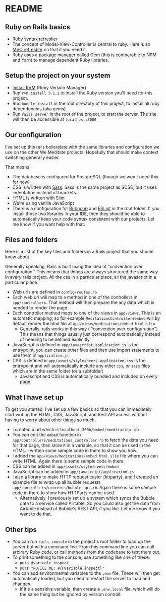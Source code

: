 # README

## Ruby on Rails basics
 - [Ruby syntax refresher](https://learnxinyminutes.com/docs/ruby/)
 - The concept of Model-View-Controller is central to ruby. Here is an [MVC refresher](https://www.codecademy.com/article/mvc) on that if you need it. 
 - Ruby uses a package manager called Gem (this is comparable to NPM and Yarn) to manage dependent Ruby libraries.

## Setup the project on your system
 - [Install RVM](https://rvm.io/rvm/install) (Ruby Version Manager)
 - Run `rvm install 3.1.2` to install the Ruby version you'll need for this project.
 - Run `bundle install` in the root directory of this project, to install all ruby dependencies (aka gems).
 - Run `rails server` in the root of the project, to start the server. The site will then be accessible at `localhost:3000`

## Our configuration
I've set up this rails boilerplate with the same libraries and configuration we use on the other We Meditate projects. Hopefully that should make context switching generally easier.

That means:
 - The database is configured for PostgreSQL (though we won't need this for now)
 - CSS is written with [Sass](https://sass-lang.com/guide). Sass is the same project as SCSS, but it uses indentation instead of brackets.
 - HTML is written with [Slim](http://slim-lang.com/)
 - We're using vanilla JavaScript
 - There is a configuration for [Rubocop](https://rubocop.org/) and [ESLint](https://eslint.org/) in the root folder. If you install those two libraries in your IDE, then they should be able to automatically keep your code syntax consistent with our projects. Let me know if you want help with that.

## Files and folders
Here is a list of the key files and folders in a Rails project that you should know about.

Generally speaking, Rails is built using the idea of "convention over configuration." This means that things are always structured the same way in every rails project. All the css in a particular place, all the javascript in a particular place.

 - Web urls are defined in `config/routes.rb`
 - Each web url will map to a method in one of the controllers in `app/controllers`. That method will then prepare the any data which is needed to render the page.
 - Each controller method maps to one of the views in `app/views`. This is an automatic mapping, so for example `MeditationsController#embed` will by default render the html file at `app/views/meditations/embed.html.slim`
   - Generally, rails works in this way ( "convention over configuration"). This means that things usually just correspond automatically instead of needing to be defined explicitly.
 - JavaScript is defined in `app/javascript`. `application.js` is the entrypoint, you can create other files and then use import statements to use them in `application.js`
 - CSS is defined in `app/assets/stylesheets`. `application.css` is the entrypoint and will automatically include any other `css`, or `sass` files which are in the same folder (or a subfolder)
   - Javascript and CSS is automatically bundled and included on every page.

## What I have set up
To get you started, I've set up a few basics so that you can immediately start writing the HTML, CSS, JavaScript, and Rest API access without having to worry about other things so much.

 - I created a url which is `localhost:3000/embed/<meditation-id>`
 - You can edit the `embed` function in `app/controllers/meditations_controller.rb` to fetch the data you need for that page, then store it in a variable, so that it can be used in the HTML. I written some sample code in there to show you how.
 - I added the `app/views/meditations/embed.html.slim` file where you can write HTML. Again there is some sample code in there.
 - CSS can be added in `app/assets/stylesheets/embed`
 - JavaScript can be added in `app/javascript/application.js`
 - I also a library to make HTTP request easier ([httparty](https://github.com/jnunemaker/httparty)), and I created an example file to wrap up all bubble requests `app/controllers/concerns/bubble_api.rb`. Again there is some sample code in there to show how HTTParty can be used.
   - Alternatively, I previously set up a system which syncs the Bubble data to a service called Airtable. So you could also get the data from Airtable instead of Bubble's REST API, if you like. Let me know if you want to do that.

## Other tips
 - You can run `rails console` in the project's root folder to load up the server but with a command line. From this command line you can call arbirary Ruby code, or call methods from the codebase to test them out.
 - To print something to the console, use something like one of these:
   - `puts @variable.inspect`
   - `puts "NOTICE ME: #{@variable.inspect}"`
 - You can add environmental variables to the `.env` file. These will then get automatically loaded, but you need to restart the server to load and changes.
   - If it's a sensitive variable, then create a `.env.local` file, which will do the same thing but be ignored by version controll.